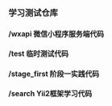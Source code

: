 ### 学习测试仓库

#### /wxapi     微信小程序服务端代码
#### /test      临时测试代码
#### /stage_first  阶段一实践代码
#### /search   Yii2框架学习代码
